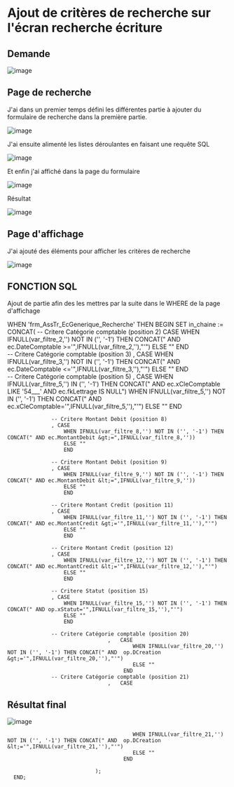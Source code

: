 # Ajout de critères de recherche sur l'écran recherche écriture

## Demande

![image](https://github.com/MathisCastell/stage-2-Ajout-de-crit-res-de-recherche/assets/148212506/a2b57d77-625b-40bf-9d14-02b03c66dedd)

## Page de recherche

J'ai dans un premier temps défini les différentes partie à ajouter du formulaire de recherche dans la première partie.

![image](https://github.com/MathisCastell/stage-2-Ajout-de-crit-res-de-recherche/assets/148212506/5ff05974-b1eb-44b0-ac77-9d80648467f1)

J'ai ensuite alimenté les listes déroulantes en faisant une requête SQL

![image](https://github.com/MathisCastell/stage-2-Ajout-de-crit-res-de-recherche/assets/148212506/4830e321-bbf1-4260-8974-b826c6c4b58e)

Et enfin j'ai affiché dans la page du formulaire  

![image](https://github.com/MathisCastell/stage-2-Ajout-de-crit-res-de-recherche/assets/148212506/28a140e6-7a3e-41c8-a9b2-390a7ef9b3ea)

Résultat 

![image](https://github.com/MathisCastell/stage-2-Ajout-de-crit-res-de-recherche/assets/148212506/6010e845-5f1f-4644-9a95-f5d27ff6881f)


## Page d'affichage

J'ai ajouté des éléments pour afficher les critères de recherche

![image](https://github.com/MathisCastell/stage-2-Ajout-de-crit-res-de-recherche/assets/148212506/97f864fd-debf-474a-80e8-0950a205d306)

## FONCTION SQL

Ajout de partie afin des les mettres par la suite dans le WHERE de la page d'affichage

WHEN 'frm_AssTr_EcGenerique_Recherche' THEN
      BEGIN
			  SET in_chaine :=  CONCAT(
                   -- Critere Catégorie comptable (position 2)
									CASE
											WHEN IFNULL(var_filtre_2,'') NOT IN ('', '-1') THEN CONCAT(" AND  ec.DateComptable &gt;='",IFNULL(var_filtre_2,''),"'")
											ELSE ""
										 END   
                  -- Critere Catégorie comptable (position 3)
									,	CASE
											WHEN IFNULL(var_filtre_3,'') NOT IN ('', '-1') THEN CONCAT(" AND  ec.DateComptable &lt;='",IFNULL(var_filtre_3,''),"'")
											ELSE ""
										 END  
                  -- Critere Catégorie comptable (position 5)
									,	CASE
											WHEN IFNULL(var_filtre_5,'') IN ('', '-1') THEN CONCAT(" AND ec.xCleComptable LIKE '54___' AND ec.fkLettrage IS NULL")
											WHEN IFNULL(var_filtre_5,'') NOT IN ('', '-1') THEN CONCAT(" AND  ec.xCleComptable='",IFNULL(var_filtre_5,''),"'")
											ELSE ""
										 END    
                     
                  -- Critere Montant Debit (position 8)
                  , CASE  
                      WHEN IFNULL(var_filtre_8,'') NOT IN ('', '-1') THEN CONCAT(" AND ec.MontantDebit &gt;=",IFNULL(var_filtre_8,''))
                      ELSE ""
                      END
                      
                  -- Critere Montant Debit (position 9)
                  , CASE  
                      WHEN IFNULL(var_filtre_9,'') NOT IN ('', '-1') THEN CONCAT(" AND ec.MontantDebit &lt;=",IFNULL(var_filtre_9,''))
                      ELSE ""
                      END
                 
                  -- Critere Montant Credit (position 11)
                  , CASE  
                      WHEN IFNULL(var_filtre_11,'') NOT IN ('', '-1') THEN CONCAT(" AND ec.MontantCredit &gt;='",IFNULL(var_filtre_11,''),"'")
                      ELSE ""
                      END
                      
                  -- Critere Montant Credit (position 12)
                  , CASE  
                      WHEN IFNULL(var_filtre_12,'') NOT IN ('', '-1') THEN CONCAT(" AND ec.MontantCredit &lt;='",IFNULL(var_filtre_12,''),"'")
                      ELSE ""
                      END
                  
                  -- Critere Statut (position 15)
                  , CASE 
                      WHEN IFNULL(var_filtre_15,'') NOT IN ('', '-1') THEN CONCAT(" AND op.xStatut='",IFNULL(var_filtre_15,''),"'")
                      ELSE ""
                      END
                  
                  -- Critere Catégorie comptable (position 20)
									,	CASE
											WHEN IFNULL(var_filtre_20,'') NOT IN ('', '-1') THEN CONCAT(" AND  op.DCreation &gt;='",IFNULL(var_filtre_20,''),"'")
											ELSE ""
										 END   
                  -- Critere Catégorie comptable (position 21)
									,	CASE



## Résultat final 

![image](https://github.com/MathisCastell/stage-2-Ajout-de-crit-res-de-recherche/assets/148212506/7bba3570-8a49-4f85-b05c-0e9db12744e2)

											WHEN IFNULL(var_filtre_21,'') NOT IN ('', '-1') THEN CONCAT(" AND  op.DCreation &lt;='",IFNULL(var_filtre_21,''),"'")
											ELSE ""
										 END 
                  
								);
      END;    
